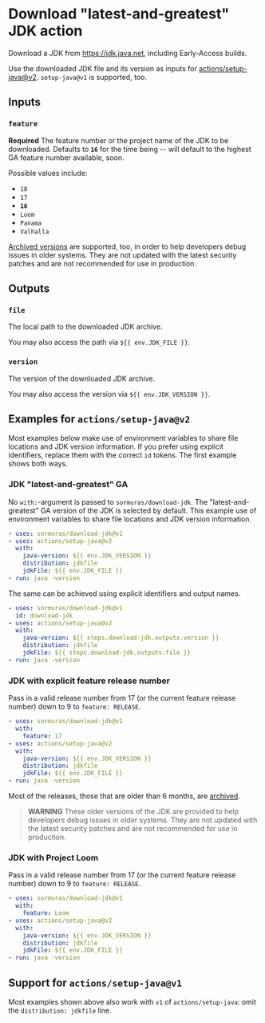 # Download "latest-and-greatest" JDK action

Download a JDK from https://jdk.java.net, including Early-Access builds.

Use the downloaded JDK file and its version as inputs for [actions/setup-java@v2](https://github.com/actions/setup-java).
`setup-java@v1` is supported, too.

## Inputs

### `feature`

**Required** The feature number or the project name of the JDK to be downloaded.
Defaults to **`16`** for the time being -- will default to the highest GA feature number available, soon.

Possible values include:
- `18`
- `17`
- **`16`**
- `Loom`
- `Panama`
- `Valhalla`

[Archived versions](https://jdk.java.net/archive) are supported, too, in order to help developers debug issues in older systems.
They are not updated with the latest security patches and are not recommended for use in production.

## Outputs

### `file`

The local path to the downloaded JDK archive.

You may also access the path via `${{ env.JDK_FILE }}`.

### `version`

The version of the downloaded JDK archive.

You may also access the version via `${{ env.JDK_VERSION }}`.

## Examples for `actions/setup-java@v2`

Most examples below make use of environment variables to share file locations and JDK version information.
If you prefer using explicit identifiers, replace them with the correct `id` tokens.
The first example shows both ways.

### JDK "latest-and-greatest" GA

No `with:`-argument is passed to `sormuras/download-jdk`.
The "latest-and-greatest" GA version of the JDK is selected by default.
This example use of environment variables to share file locations and JDK version information.

```yaml
- uses: sormuras/download-jdk@v1
- uses: actions/setup-java@v2
  with:
    java-version: ${{ env.JDK_VERSION }}
    distribution: jdkfile
    jdkFile: ${{ env.JDK_FILE }}
- run: java -version
```

The same can be achieved using explicit identifiers and output names.

```yaml
- uses: sormuras/download-jdk@v1
  id: download-jdk
- uses: actions/setup-java@v2
  with:
    java-version: ${{ steps.download-jdk.outputs.version }}
    distribution: jdkfile
    jdkFile: ${{ steps.download-jdk.outputs.file }}
- run: java -version
```

### JDK with explicit feature release number

Pass in a valid release number from 17 (or the current feature release number) down to 9 to `feature: RELEASE`.

```yaml
- uses: sormuras/download-jdk@v1
  with:
    feature: 17
- uses: actions/setup-java@v2
  with:
    java-version: ${{ env.JDK_VERSION }}
    distribution: jdkfile
    jdkFile: ${{ env.JDK_FILE }}
- run: java -version
```

Most of the releases, those that are older than 6 months, are [archived](https://jdk.java.net/archive).

> **WARNING** These older versions of the JDK are provided to help developers debug issues in older systems.
> They are not updated with the latest security patches and are not recommended for use in production.

### JDK with Project Loom

Pass in a valid release number from 17 (or the current feature release number) down to 9 to `feature: RELEASE`.


```yaml
- uses: sormuras/download-jdk@v1
  with:
    feature: Loom
- uses: actions/setup-java@v2
  with:
    java-version: ${{ env.JDK_VERSION }}
    distribution: jdkfile
    jdkFile: ${{ env.JDK_FILE }}
- run: java -version
```

## Support for `actions/setup-java@v1`

Most examples shown above also work with `v1` of `actions/setup-java`:
omit the `distribution: jdkfile` line.
